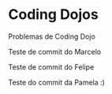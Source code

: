 Coding Dojos
=====

Problemas de Coding Dojo

Teste de commit do Marcelo

Teste de commit do Felipe

Teste do commit da Pamela :)

